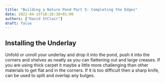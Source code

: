 ```yaml
---
title: "Building a Nature Pond Part 5: Completing the Edges"
date: 2022-04-15T16:28:38+01:00
authors: ["David StClair"]
draft: false
---
```

## Installing the Underlay
Unfold or unroll your underlay and drop it into the pond, push it into the corners and shelves as neatly as you can flattening out and large creases.  If you are using thick carpet it maybe a little more challenging than other materials to get flat and in the corners.  If it is too difficult then a sharp knife, can be used to split and overlap any bulges. 

